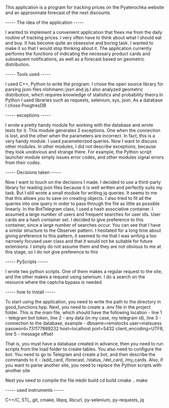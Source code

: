 This application is a program for tracking prices on the Pyaterochka website and an approximate forecast of the next discounts

----- The idea of ​​the application -----

I wanted to implement a convenient application that frees me from the daily routine of tracking prices. I very often have to think about what I should eat and buy. It has become quite an obsessive and boring task. I wanted to make it so that I would stop thinking about it. The application currently performs the functions of indicating the necessary product cards and subsequent notifications, as well as a forecast based on geometric distribution.

----- Tools used -----

I used C++, Python to write the program. I chose the open source library for parsing json-files nlohmann::json and jq.I also analyzed geometric distribution, which requires knowledge of statistics and probability theory.In Python I used libraries such as requests, selenium, sys, json. As a database I chose PosgtresDB

----- exceptions -----

I wrote a pretty handy module for working with the database and wrote tests for it. This module generates 2 exceptions. One when the connection is lost, and the other when the parameters are incorrect. In fact, this is a very handy module. I used parameterized queries. Now I want to discuss other modules. In other modules, I did not describe exceptions, because they look unobvious and strange there. For example, the Python script launcher module simply issues error codes, and other modules signal errors from their codes.

----- Decisions taken -----

Now I want to touch on the decisions I made. I decided to use a third-party library for reading json files because it is well written and perfectly suits my task. But I still wrote a small module for writing jq queries. It seems to me that this allows you to save on creating objects. I also tried to fit all the queries into one query in order to pass through the file as little as possible linearly.
In the BotTelegram class, I used a hash associative container. I assumed a large number of users and frequent searches for user ids. User cards are a hash container set. I decided to give preference to this container, since a large number of searches occur.
You can see that I have a similar structure to the Observer pattern. I hesitated for a long time about giving preference to this pattern, it seemed to me that I was writing a too narrowly focused user class and that it would not be suitable for future extensions. I simply do not assume them and they are not obvious to me at this stage, so I do not give preference to this

----- PyScripts -----

I wrote two python scripts. One of them makes a regular request to the site, and the other makes a request using selenium. I do a search on the resource where the captcha bypass is needed

----- how to install -----

To start using the application, you need to write the path to the directory in good_functions.hpp. Next, you need to create a .env file in the project folder. This is the main file, which should have the following location - line 1 - telegram bot token, line 2 - any data (in my case, my telegram id), line 3 - connection to the database, example - dbname=remstocks user=matsuess password=731177889232 host=localhost port=5432 client_encoding=UTF8, line 5 - message offset

That is, you must have a database created in advance, then you need to run scripts from the load folder to create tables. You also need to configure the bot. You need to go to Telegram and create a bot, and then describe the commands to it - /add_card, /forecast, /status, /del_card, /my_cards. Also, if you want to parse another site, you need to replace the Python scripts with another site

Next you need to compile the file
mkdir build
cd build
cmake ..
make

----- used instruments -----

C++/C, STL, git, cmake, libpq, libcurl, py-selenium, py-requests, jq